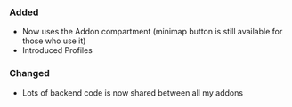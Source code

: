 ### Added
- Now uses the Addon compartment (minimap button is still available for those who use it)
- Introduced Profiles

### Changed
- Lots of backend code is now shared between all my addons